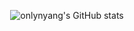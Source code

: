 <div align=center>

![onlynyang's GitHub stats](https://github-readme-stats.vercel.app/api?username=onlynyang&show_icons=true&theme=transparent)

<!-- <h1>📚 Stacks</h1>

![js](https://img.shields.io/badge/JavaScript-F7DF1E?style=for-the-badge&logo=JavaScript&logoColor=white)
![ts](https://img.shields.io/badge/TypeScript-007ACC?style=for-the-badge&logo=typescript&logoColor=white)
![react](https://img.shields.io/badge/React-20232A?style=for-the-badge&logo=react&logoColor=61DAFB)
![next](https://img.shields.io/badge/Next.js-000?logo=nextdotjs&logoColor=fff&style=for-the-badge) -->

<!-- ![p5js](https://img.shields.io/badge/p5%20js-ED225D?style=for-the-badge&logo=p5dotjs&logoColor=white)
![styled-components](https://img.shields.io/badge/styled--components-DB7093?style=for-the-badge&logo=styled-components&logoColor=white) -->

<!-- <img src="https://img.shields.io/badge/Figma-F24E1E?style=flat-square&logo=Figma&logoColor=white"/> -->
<!-- <img src="https://img.shields.io/badge/Git-F05032?style=flat-square&logo=Git&logoColor=white"/> -->
<!-- <img src="https://img.shields.io/badge/Github-black?style=flat-square&logo=Github&logoColor=white"/> -->
<!-- <img src="https://img.shields.io/badge/Docker-2496ED?style=flat-square&logo=Docker&logoColor=white"/> -->
<!-- <img src="https://img.shields.io/badge/Jenkins-D24939?style=flat-square&logo=Jenkins&logoColor=white"/> -->
<!-- <img src="https://img.shields.io/badge/aws-FF9900?style=flat-square&logo=Amazon%20AWS&logoColor=black"/> -->

<!-- <p>
<img src="https://github-readme-stats.vercel.app/api?username=sayyyho&count_private=true&show_icons=true&theme=vuefy&hide_border=false&card_width=382" height="150px">
&nbsp;
<img src="http://mazassumnida.wtf/api/v2/generate_badge?boj=sayyyho" height="150px">

</p> -->
</div>
